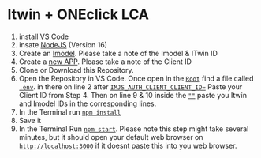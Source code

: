 # Itwin + ONEclick LCA
 
1. install [VS Code](https://code.visualstudio.com/download)
2. insate [NodeJS](https://nodejs.org/en/) (Version 16)
3. Create an [Imodel](https://developer.bentley.com/my-imodels). Please take a note of the Imodel & ITwin ID 
4. Create a [new APP](https://developer.bentley.com/my-apps/). Please take a note of the Client ID 
5. Clone or Download this Repository. 
6. Open the Repository in VS Code. Once open in the [`Root`](#code) find a file called [`.env`](#code). in there on line 2 after [`IMJS_AUTH_CLIENT_CLIENT_ID=`](#code) Paste your Client ID from Step 4. Then on line 9 & 10 inside the [`""`](#code) paste you Itwin and Imodel IDs in the corresponding lines. 
7. In the Terminal run [`npm install`](#code)
8. Save it 
9. In the Terminal Run [`npm start`](#code). Please note this step might take several minutes, but it should open your default web browser on [`http://localhost:3000`](#code) if it doesnt paste this into you web browser. 
